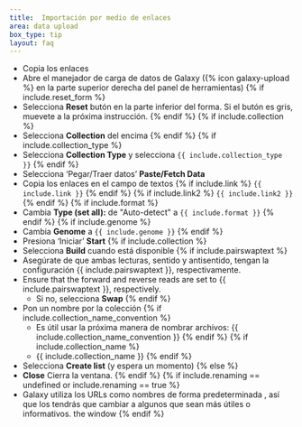 ```yaml
---
title:  Importación por medio de enlaces
area: data upload
box_type: tip
layout: faq
---
```


* Copia los enlaces
* Abre el manejador de carga de datos de Galaxy ({% icon galaxy-upload %} en la parte superior derecha del panel de herramientas)
{% if include.reset_form %}
* Selecciona **Reset** butón en la parte inferior del forma. Si el butón es gris, muevete a la próxima instrucción.
{% endif %}
{% if include.collection %}
* Selecciona **Collection** del encima
{% endif %}
{% if include.collection_type %}
* Selecciona **Collection Type** y selecciona `{{ include.collection_type }}`
{% endif %}
* Selecciona ‘Pegar/Traer datos’ **Paste/Fetch Data**
* Copia los enlaces en el campo de textos
{% if include.link %}
  `{{ include.link }}`
{% endif %}
{% if include.link2 %}
  `{{ include.link2 }}`
{% endif %}
{% if include.format %}
* Cambia **Type (set all):** de "Auto-detect" a `{{ include.format }}`
{% endif %}
{% if include.genome %}
* Cambia **Genome** a `{{ include.genome }}`
{% endif %}
* Presiona ‘Iniciar’ **Start**
{% if include.collection %}
* Selecciona **Build** cuando está disponible
{% if include.pairswaptext %}
* Asegúrate de que ambas lecturas, sentido y antisentido, tengan la configuración {{ include.pairswaptext }}, respectivamente.
* Ensure that the forward and reverse reads are set to {{ include.pairswaptext }}, respectively.
    * Si no, selecciona **Swap**
{% endif %}
* Pon un nombre por la colección
{% if include.collection_name_convention %}
    * Es útil usar la próxima manera de nombrar archivos: {{ include.collection_name_convention }}
{% endif %}
{% if include.collection_name %}
    * {{ include.collection_name }}
{% endif %}
* Selecciona **Create list** (y espera un momento)
{% else %}
* **Close** Cierra la ventana.
{% endif %}
{% if include.renaming == undefined or include.renaming == true %}
* Galaxy utiliza los URLs como nombres de forma predeterminada , así que los tendrás que cambiar a algunos que sean más útiles o informativos.
the window
{% endif %}
